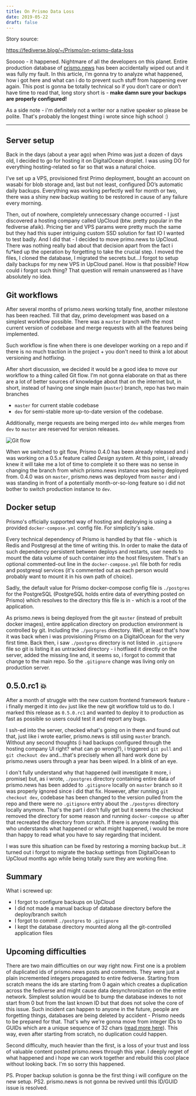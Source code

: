 ```yaml
---
title: On Prismo Data Loss 
date: 2019-05-22 
draft: false 
---
```


Story source:

https://fediverse.blog/~/Prismo/on-prismo-data-loss


Sooooo - it happened. Nightmare of all the developers on this planet. Entire
production database of [prismo.news](https://prismo.news) has been
accidentally wiped out and it was fully my fault. In this article, i'm gonna
try to analyze what happened, how i got here and what can i do to prevent such
stuff from happening ever again. This post is gonna be totally technical so if
you don’t care or don’t have time to read that, long story short is - **make
damn sure your backups are properly configured!**

As a side note - i'm definitely not a writer nor a native speaker so please be
polite. That's probably the longest thing i wrote since high school :)

* * *

## Server setup

Back in the days (about a year ago) when Primo was just a dozen of days old, I
decided to go for hosting it on DigitalOcean droplet. I was using DO for
everything hosting-related so far so that was a natural choice.

I’ve set up a VPS, provisioned first Primo deployment, bought an account on
wasabi for blob storage and, last but not least, configured DO’s automatic
daily backups. Everything was working perfectly well for month or two, there
was a shiny new backup waiting to be restored in cause of any failure every
morning.

Then, out of nowhere, completely unnecessary change occurred - I just
discovered a hosting company called UpCloud (btw. pretty popular in the
fediverse afaik). Pricing tier and VPS params were pretty much the same but
they had this super intriguing custom SSD solution for fast IO I wanted to
test badly. And I did that - I decided to move primo.news to UpCloud. There
was nothing really bad about that decision apart from the fact i fu*ked up the
operation by forgetting to take the crucial step. I moved the files, I cloned
the database, I migrated the secrets but…I forgot to setup daily backups for
my new VPS in UpCloud panel. How is that possible? How could i forgot such
thing? That question will remain unanswered as I have absolutely no idea.

## Git workflows

After several months of prismo.news working totally fine, another milestone
has been reached. Till that day, primo development was based on a simplest
workflow possible. There was a `master` branch with the most current version
of codebase and merge requests with all the features being implemented.

Such workflow is fine when there is one developer working on a repo and if
there is no much traction in the project + you don't need to think a lot about
versioning and hotfixing.

After short discussion, we decided it would be a good idea to move our
workflow to a thing called Git flow. I'm not gonna elaborate on that as there
are a lot of better sources of knowledge about that on the internet but, in
short, instead of having one single main (`master`) branch, repo has two main
branches

  * `master` for current stable codebase
  * `dev` for semi-stable more up-to-date version of the codebase.

Additionally, merge requests are being merged into `dev` while merges from
`dev` to `master` are reserved for version releases.

![Git
flow](https://fediverse.blog/static/media/EF82AA5C-3999-6D1D-9911-EB7043FFC931.png)

When we switched to git flow, Prismo 0.4.0 has been already released and i was
working on a 0.5.x feature called _Design system_. At this point, i already
knew it will take me a lot of time to complete it so there was no sense in
changing the branch from which prismo.news instance was being deployed from.
0.4.0 was on `master`, prismo.news was deployed from `master` and i was
standing in front of a potentially month-or-so-long feature so i did not
bother to switch production instance to `dev`.

## Docker setup

Prismo's officially supported way of hosting and deploying is using a provided
`docker-compose.yml` config file. For simplicity's sake.

Every technical dependency of Prismo is handled by that file - which is Redis
and Postgresql at the time of writing this. In order to make the data of such
dependency persistent between deploys and restarts, user needs to mount the
data volume of such container into the host filesystem. That's an optional
commented-out line in the `docker-compose.yml` file both for redis and
postgresql services (it's commented out as each person would probably want to
mount it in his own path of choice).

Sadly, the default value for Prismo docker-compose config file is `./postgres`
for the PostgreSQL (PostgreSQL holds entire data of everything posted on
Prismo) which resolves to the directory this file is in - which is a root of
the application.

As prismo.news is being deployed from the git `master` (instead of prebuilt
docker images), entire application directory on production environment is
controlled by git. Including the `./postgres` directory. Well, at least that's
how it was back when i was provisioning Prismo on a DigitalOcean for the very
first time. Back then, i saw `./postgres` directory is not listed in
`.gitignore` file so git is listing it as untracked directory - i hotfixed it
directly on the server, added the missing line and, it seems so, i forgot to
commit that change to the main repo. So the `.gitignore` change was living
only on production server.

## 0.5.0.rc1 💥

After a month of struggle with the new custom frontend framework feature - i
finally merged it into `dev` just like the new git workflow told us to do. I
marked this release as `0.5.0.rc1` and wanted to deploy it to production as
fast as possible so users could test it and report any bugs.

I ssh-ed into the server, checked what's going on in there and found out that,
just like i wrote earlier, prismo.news is still using `master` branch. Without
any second thoughts (i had backups configured through the hosting company UI
right? what can go wrong?), i triggered `git pull` and `git checkout dev`
and...that's precisely when all hard work done by prismo.news users through a
year has been wiped. In a blink of an eye.

I don't fully understand why that happened (will investigate it more, i
promise) but, as i wrote, `./postgres` directory containing entire data of
prismo.news has been added to `.gitignore` locally on `master` branch so it
was properly ignored since i did that fix. However, after running `git
checkout dev`, codebase has been changed to the version pulled from the repo
and there were no `.gitignore` entry about the `./postgres` directory locally
anymore. That's the part i don't fully get but it seems the checkout removed
the directory for some reason and running `docker-compose up` after that
recreated the directory from scratch. If there is anyone reading this who
understands what happened or what might happened, i would be more than happy
to read what you have to say regarding that incident.

I was sure this situation can be fixed by restoring a morning backup but...it
turned out i forgot to migrate the backup settings from DigitalOcean to
UpCloud months ago while being totally sure they are working fine.

## Summary

What i screwed up:

  * I forgot to configure backups on UpCloud
  * I did not made a manual backup of database directory before the deploy/branch switch
  * I forgot to commit `./postgres` to `.gitignore`
  * I kept the database directory mounted along all the git-controlled application files

## Upcoming difficulties

There are two main difficulties on our way right now. First one is a problem
of duplicated ids of prismo.news posts and comments. They were just a plain
incremented integers propagated to entire fediverse. Starting from scratch
means the ids are starting from 0 again which creates a duplication across the
fediverse and might cause data desynchronization on the entire network.
Simplest solution would be to bump the database indexes to not start from 0
but from the last known ID but that does not solve the core of this issue.
Such incident can happen to anyone in the future, people are forgetting
things, databases are being deleted by accident - Prismo needs to be prepared
for that. That's why we're gonna move from integer IDs to GUIDs which are a
unique sequence of 32 chars ([read more
here](https://en.wikipedia.org/wiki/Universally_unique_identifier)). This way,
even after starting from scratch, no duplication could happen.

Second difficulty, much heavier than the first, is a loss of your trust and
loss of valuable content posted prismo.news through this year. I deeply regret
of what happened and i hope we can work together and rebuild this cool place
without looking back. I'm so sorry this happened.

PS. Proper backup solution is gonna be the first thing i will configure on the
new setup. PS2. prismo.news is not gonna be revived until this ID/GUID issue
is resolved.

